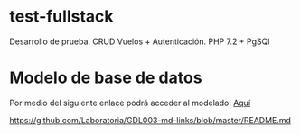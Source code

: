 # test-fullstack
Desarrollo de prueba. CRUD Vuelos + Autenticación. PHP 7.2 + PgSQl

# Modelo de base de datos
Por medio del siguiente enlace podrá acceder al modelado: [Aquí](https://lucid.app/documents/view/46319dff-c8cc-4540-831f-40b729c459e1)

https://github.com/Laboratoria/GDL003-md-links/blob/master/README.md